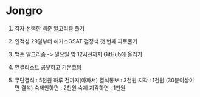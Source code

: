 # Jongro

1. 각자 선택한 백준 알고리즘 풀기

2. 인적성 29일부터 해커스GSAT 검정색 첫 번째 파트풀기

3. 백준 알고리즘 -> 일요일 밤 12시전까지 GitHub에 올리기

4. 연결리스트 공부하고 기본코딩

5. 무단결석 : 5천원 
   하루 전까지(아파서) 결석통보 : 3천원
   지각 : 1천원 (30분이상이면 결석)
   숙제안하면 : 2천원
   숙제 지각하면 : 1천원
